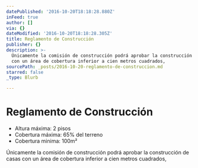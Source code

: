 ```yaml
---
datePublished: '2016-10-20T18:18:28.880Z'
inFeed: true
author: []
via: {}
dateModified: '2016-10-20T18:18:28.305Z'
title: Reglamento de Construcción
publisher: {}
description: >-
  Únicamente la comisión de construcción podrá aprobar la construcción de casas
  con un área de cobertura inferior a cien metros cuadrados,
sourcePath: _posts/2016-10-20-reglamento-de-construccion.md
starred: false
_type: Blurb

---
```

# Reglamento de Construcción

* Altura máxima: 2 pisos
* Cobertura máxima: 65% del terreno
* Cobertura minima: 100m²

Únicamente la comisión de construcción podrá aprobar la construcción de casas con un área de cobertura inferior a cien metros cuadrados,